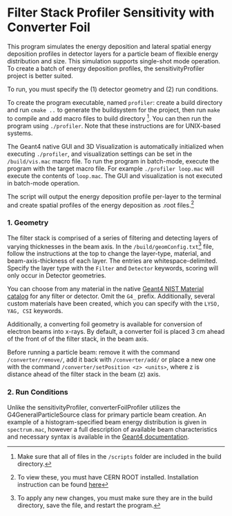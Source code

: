 # Filter Stack Profiler Sensitivity with Converter Foil

This program simulates the energy deposition and lateral spatial energy deposition profiles in detector layers for a particle beam of flexible energy distribution and size. This simulation supports single-shot mode operation. To create a batch of energy deposition profiles, the sensitivityProfiler project is better suited.

To run, you must specify the (1) detector geometry and (2) run conditions. 

To create the program executable, named ```profiler```: create a build directory and run ```cmake ..``` to generate the buildsystem for the project, then run ```make``` to compile and add macro files to build directory [^1]. You can then run the program using ```./profiler```. Note that these instructions are for UNIX-based systems. 

The Geant4 native GUI and 3D Visualization is automatically initialized when executing ```./profiler```, and visualization settings can be set in the ```/build/vis.mac``` macro file. To run the program in batch-mode, execute the program with the target macro file. For example ```./profiler loop.mac``` will execute the contents of ```loop.mac```. The GUI and visualization is not executed in batch-mode operation.

The script will output the energy deposition profile per-layer to the terminal and create spatial profiles of the energy deposition as .root files.[^2]
### 1. Geometry

The filter stack is comprised of a series of filtering and detecting layers of varying thicknesses in the beam axis. In the ```/build/geomConfig.txt```[^3] file, follow the instructions at the top to change the layer-type, material, and beam-axis-thickness of each layer. The entries are whitespace-delimited.  Specify the layer type with the ```Filter``` and ```Detector``` keywords, scoring will only occur in Detector geometries. 

You can choose from any material in the native [Geant4 NIST Material catalog](https://geant4-userdoc.web.cern.ch/UsersGuides/ForApplicationDeveloper/html/Appendix/materialNames.html) for any filter or detector. Omit the ```G4_``` prefix. Additionally, several custom materials have been created, which you can specify with the ```LYSO, YAG, CSI``` keywords. 

Additionally, a converting foil geometry is available for conversion of electron beams into x-rays. By default, a converter foil is placed 3 cm ahead of the front of of the filter stack, in the beam axis. 

Before running a particle beam: remove it with the command ```/converter/remove/```, add it back with ```/converter/add/``` or place a new one with the command ```/converter/setPosition <z> <units>```, where z is distance ahead of the filter stack in the beam (z) axis. 

### 2. Run Conditions

Unlike the sensitivityProfiler, converterFoilProfiler utilizes the G4GeneralParticleSource class for primary particle beam creation. An example of a histogram-specified beam energy distribution is given in ```spectrum.mac```, however a full description of available beam characteristics and necessary syntax is available in the [Geant4 documentation](https://geant4-userdoc.web.cern.ch/UsersGuides/ForApplicationDeveloper/html/GettingStarted/generalParticleSource.html?highlight=general%20particle%20source). 

[^1]: Make sure that all of files in the ```/scripts``` folder are included in the build directory.
[^2]: To view these, you must have CERN ROOT installed. Installation instruction can be found [here](https://root.cern/install/) 
[^3]: To apply any new changes, you must make sure they are in the build directory, save the file, and restart the program. 
